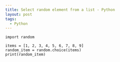 ```yaml
---
title: Select random element from a list - Python
layout: post
tags:
  - Python
---
```


    import random

    items = [1, 2, 3, 4, 5, 6, 7, 8, 9]
    random_item = random.choice(items)
    print(random_item)
